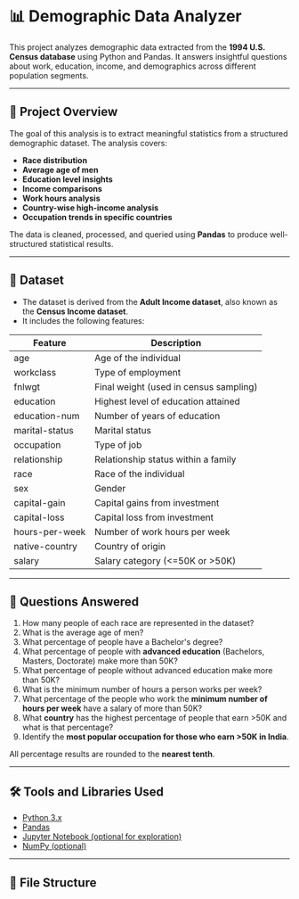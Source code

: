 # 📊 Demographic Data Analyzer

This project analyzes demographic data extracted from the **1994 U.S. Census database** using Python and Pandas. It answers insightful questions about work, education, income, and demographics across different population segments.

---

## 📌 Project Overview

The goal of this analysis is to extract meaningful statistics from a structured demographic dataset. The analysis covers:

- **Race distribution**
- **Average age of men**
- **Education level insights**
- **Income comparisons**
- **Work hours analysis**
- **Country-wise high-income analysis**
- **Occupation trends in specific countries**

The data is cleaned, processed, and queried using **Pandas** to produce well-structured statistical results.

---

## 📁 Dataset

- The dataset is derived from the **Adult Income dataset**, also known as the **Census Income dataset**.
- It includes the following features:

| Feature            | Description                                       |
|--------------------|---------------------------------------------------|
| age                | Age of the individual                             |
| workclass          | Type of employment                                |
| fnlwgt             | Final weight (used in census sampling)           |
| education          | Highest level of education attained              |
| education-num      | Number of years of education                      |
| marital-status     | Marital status                                    |
| occupation         | Type of job                                       |
| relationship       | Relationship status within a family              |
| race               | Race of the individual                            |
| sex                | Gender                                            |
| capital-gain       | Capital gains from investment                     |
| capital-loss       | Capital loss from investment                      |
| hours-per-week     | Number of work hours per week                     |
| native-country     | Country of origin                                 |
| salary             | Salary category (<=50K or >50K)                   |

---

## 🚀 Questions Answered

1. How many people of each race are represented in the dataset?
2. What is the average age of men?
3. What percentage of people have a Bachelor's degree?
4. What percentage of people with **advanced education** (Bachelors, Masters, Doctorate) make more than 50K?
5. What percentage of people without advanced education make more than 50K?
6. What is the minimum number of hours a person works per week?
7. What percentage of the people who work the **minimum number of hours per week** have a salary of more than 50K?
8. What **country** has the highest percentage of people that earn >50K and what is that percentage?
9. Identify the **most popular occupation for those who earn >50K in India**.

All percentage results are rounded to the **nearest tenth**.

---

## 🛠️ Tools and Libraries Used

- [Python 3.x](https://www.python.org/)
- [Pandas](https://pandas.pydata.org/)
- [Jupyter Notebook (optional for exploration)](https://jupyter.org/)
- [NumPy (optional)](https://numpy.org/)

---

## 📂 File Structure

